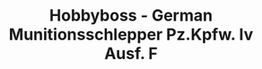 ---
layout: product
title: "Hobbyboss - German Munitionsschlepper Pz.Kpfw. Iv Ausf. F"
price: "TBA" 
desc: "N/A"
img_path: "/assets/img/HB82908.jpg"
brand: "N/A"
available: false
special_offer: false
new: false
soon: false
cat: "010000"
subcat: "013500"
subsubcat: "0N/A"
sifra: "HB82908"
---